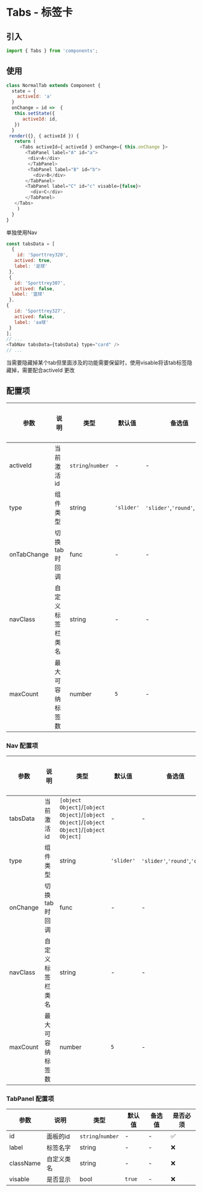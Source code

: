 # Tabs - 标签卡

## 引入
```jsx
import { Tabs } from 'components';
```
## 使用

```javascript
class NormalTab extends Component {
  state = {
    activeId: 'a'
  }
  onChange = id =>  {
   this.setState({
      activeId: id,
   })
  }
 render({}, { activeId }) {
   return (
     <Tabs activeId={ activeId } onChange={ this.onChange }>
       <TabPanel label="A" id="a">
        <div>A</div>
        </TabPanel>
        <TabPanel label="B" id="b">
          <div>B</div>
       </TabPanel>
       <TabPanel label="C" id="c" visable={false}>
         <div>C</div>
       </TabPanel>
   </Tabs>
    )
  }
}
```

单独使用Nav

```javascript
const tabsData = [
  {
    id: 'Sporttrey320',
   actived: true,
   label: '足球'
 },
 {
   id: 'Sporttrey307',
   actived: false,
  label: '篮球'
 },
{
   id: 'Sporttrey327',
   actived: false,
   label: 'aa球'
 }
];
// ...
<TabNav tabsData={tabsData} type="card" />
// ...
```

当需要隐藏掉某个tab但里面涉及的功能需要保留时，使用visable将该tab标签隐藏掉，需要配合activeId 更改



## 配置项
| 参数 | 说明 | 类型 | 默认值 |备选值 | 是否必须 |
| --- | --- | --- | --- | --- | --- |
| activeId | 当前激活id | `string`/`number` | - | - | ✅  |
| type | 组件类型 | string | `'slider'` | `'slider'`,`'round'`,`'card'` | ❌ |
| onTabChange | 切换tab时回调 | func | - | - | ❌ |
| navClass | 自定义标签栏类名 | string | - | - | ❌ |
| maxCount | 最大可容纳标签数 | number | `5` | - | ❌ |


### Nav 配置项
| 参数 | 说明 | 类型 | 默认值 |备选值 | 是否必须 |
| --- | --- | --- | --- | --- | --- |
| tabsData | 当前激活id | `[object Object]`/`[object Object]`/`[object Object]`/`[object Object]`/`[object Object]` | - | - | ✅  |
| type | 组件类型 | string | `'slider'` | `'slider'`,`'round'`,`'card'` | ❌ |
| onChange | 切换tab时回调 | func | - | - | ❌ |
| navClass | 自定义标签栏类名 | string | - | - | ❌ |
| maxCount | 最大可容纳标签数 | number | `5` | - | ❌ |


### TabPanel 配置项
| 参数 | 说明 | 类型 | 默认值 |备选值 | 是否必须 |
| --- | --- | --- | --- | --- | --- |
| id | 面板的id | `string`/`number` | - | - | ✅  |
| label | 标签名字 | string | - | - | ❌ |
| className | 自定义类名 | string | - | - | ❌ |
| visable | 是否显示 | bool | `true` | - | ❌ |
